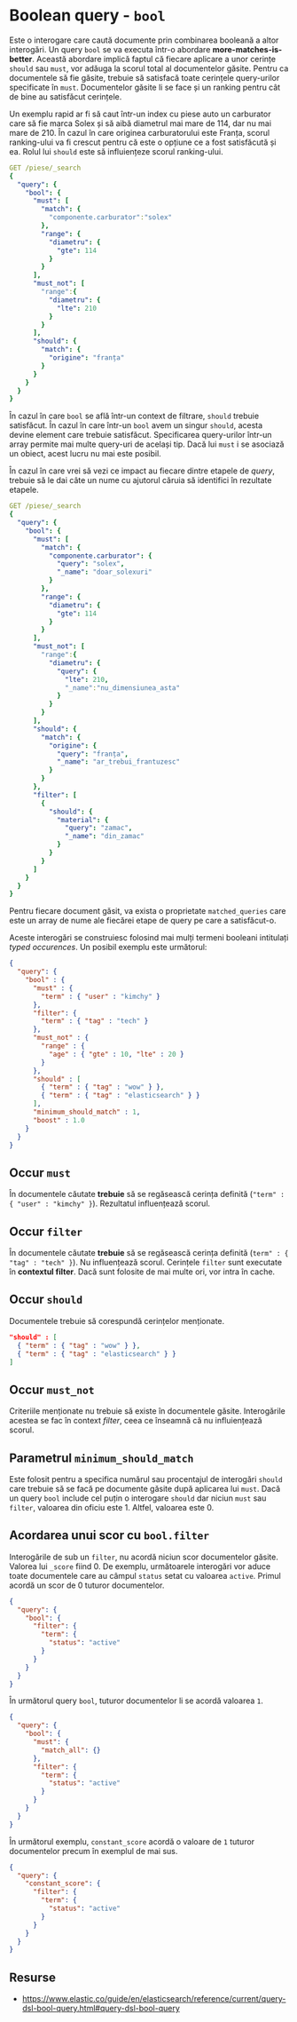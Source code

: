 # Boolean query - `bool`

Este o interogare care caută documente prin combinarea booleană a altor interogări. Un query `bool` se va executa într-o abordare **more-matches-is-better**. Această abordare implică faptul că fiecare aplicare a unor cerințe `should` sau `must`, vor adăuga la scorul total al documentelor găsite. Pentru ca documentele să fie găsite, trebuie să satisfacă toate cerințele query-urilor specificate în `must`. Documentelor găsite li se face și un ranking pentru cât de bine au satisfăcut cerințele.

Un exemplu rapid ar fi să caut într-un index cu piese auto un carburator care să fie marca Solex și să aibă diametrul mai mare de 114, dar nu mai mare de 210. În cazul în care originea carburatorului este Franța, scorul ranking-ului va fi crescut pentru că este o opțiune ce a fost satisfăcută și ea. Rolul lui `should` este să influiențeze scorul ranking-ului.

```yaml
GET /piese/_search
{
  "query": {
    "bool": {
      "must": [
        "match": {
          "componente.carburator":"solex"
        },
        "range": {
          "diametru": {
            "gte": 114
          }
        }
      ],
      "must_not": [
        "range":{
          "diametru": {
            "lte": 210
          }
        }
      ],
      "should": {
        "match": {
          "origine": "franța"
        }
      }
    }
  }
}
```

În cazul în care `bool` se află într-un context de filtrare, `should` trebuie satisfăcut. În cazul în care într-un `bool` avem un singur `should`, acesta devine element care trebuie satisfăcut. Specificarea query-urilor într-un array permite mai multe query-uri de același tip. Dacă lui `must` i se asociază un obiect, acest lucru nu mai este posibil.

În cazul în care vrei să vezi ce impact au fiecare dintre etapele de *query*, trebuie să le dai câte un nume cu ajutorul căruia să identifici în rezultate etapele.

```yaml
GET /piese/_search
{
  "query": {
    "bool": {
      "must": [
        "match": {
          "componente.carburator": {
            "query": "solex",
            "_name": "doar_solexuri"
          }
        },
        "range": {
          "diametru": {
            "gte": 114
          }
        }
      ],
      "must_not": [
        "range":{
          "diametru": {
            "query": {
              "lte": 210,
              "_name":"nu_dimensiunea_asta"
            }
          }
        }
      ],
      "should": {
        "match": {
          "origine": {
            "query": "franța",
            "_name": "ar_trebui_frantuzesc"
          }
        }
      },
      "filter": [
        {
          "should": {
            "material": {
              "query": "zamac",
              "_name": "din_zamac"
            }
          }
        }
      ]
    }
  }
}
```

Pentru fiecare document găsit, va exista o proprietate `matched_queries` care este un array de nume ale fiecărei etape de query pe care a satisfăcut-o.

Aceste interogări se construiesc folosind mai mulți termeni booleani intitulați *typed occurences*. Un posibil exemplu este următorul:

```json
{
  "query": {
    "bool" : {
      "must" : {
        "term" : { "user" : "kimchy" }
      },
      "filter": {
        "term" : { "tag" : "tech" }
      },
      "must_not" : {
        "range" : {
          "age" : { "gte" : 10, "lte" : 20 }
        }
      },
      "should" : [
        { "term" : { "tag" : "wow" } },
        { "term" : { "tag" : "elasticsearch" } }
      ],
      "minimum_should_match" : 1,
      "boost" : 1.0
    }
  }
}
```

## Occur `must`

În documentele căutate **trebuie** să se regăsească cerința definită (`"term" : { "user" : "kimchy" }`). Rezultatul influențează scorul.


## Occur `filter`

În documentele căutate **trebuie** să se regăsească cerința definită (`term" : { "tag" : "tech" }`). Nu influențează scorul. Cerințele `filter` sunt executate în **contextul filter**. Dacă sunt folosite de mai multe ori, vor intra în cache.

## Occur `should`

Documentele trebuie să corespundă cerințelor menționate.

```json
"should" : [
  { "term" : { "tag" : "wow" } },
  { "term" : { "tag" : "elasticsearch" } }
]
```

## Occur `must_not`

Criteriile menționate nu trebuie să existe în documentele găsite. Interogările acestea se fac în context *filter*, ceea ce înseamnă că nu influiențează scorul.

## Parametrul `minimum_should_match`

Este folosit pentru a specifica numărul sau procentajul de interogări `should` care trebuie să se facă pe documente găsite după aplicarea lui `must`.
Dacă un query `bool` include cel puțin o interogare `should` dar niciun `must` sau `filter`, valoarea din oficiu este 1. Altfel, valoarea este 0.

## Acordarea unui scor cu `bool.filter`

Interogările de sub un `filter`, nu acordă niciun scor documentelor găsite. Valorea lui `_score` fiind 0. De exemplu, următoarele interogări vor aduce toate documentele care au câmpul `status` setat cu valoarea `active`. Primul acordă un scor de 0 tuturor documentelor.

```json
{
  "query": {
    "bool": {
      "filter": {
        "term": {
          "status": "active"
        }
      }
    }
  }
}
```

În următorul query `bool`, tuturor documentelor li se acordă valoarea `1`.

```json
{
  "query": {
    "bool": {
      "must": {
        "match_all": {}
      },
      "filter": {
        "term": {
          "status": "active"
        }
      }
    }
  }
}
```

În următorul exemplu, `constant_score` acordă o valoare de `1` tuturor documentelor precum în exemplul de mai sus.

```json
{
  "query": {
    "constant_score": {
      "filter": {
        "term": {
          "status": "active"
        }
      }
    }
  }
}
```

## Resurse

- https://www.elastic.co/guide/en/elasticsearch/reference/current/query-dsl-bool-query.html#query-dsl-bool-query
